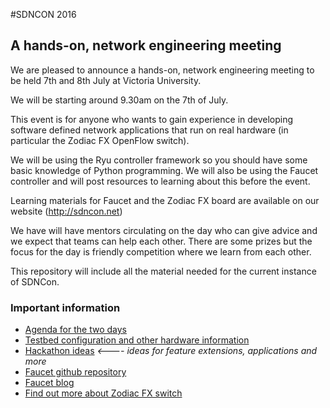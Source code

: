 #SDNCON 2016
## A hands-on, network engineering meeting

We are pleased to announce a hands-on, network engineering meeting to be held 7th and 8th July at Victoria University.

We will be starting around 9.30am on the 7th of July. 

This event is for anyone who wants to gain experience in developing software defined network applications that run on 
real hardware (in particular the Zodiac FX OpenFlow switch).

We will be using the Ryu controller framework so you should have some basic knowledge of Python programming. 
We will also be using the Faucet controller and will post resources to learning about this before the event.

Learning materials for Faucet and the Zodiac FX board are available on our website (http://sdncon.net)

We have will have mentors circulating on the day who can give advice and we expect that teams can help each other. There are some prizes but the focus for the day is friendly competition where we learn from each other.

This repository will include all the material needed for the current instance of SDNCon.

### Important information

  * [Agenda for the two days](agenda.md)
  * [Testbed configuration and other hardware information](hardware/README.md)
  * [Hackathon ideas](hackathon_ideas.pdf) *<---- ideas for feature extensions, applications and more*
  * [Faucet github repository](https://github.com/REANNZ/faucet)
  * [Faucet blog](https://faucet-sdn.blogspot.co.nz/)
  * [Find out more about Zodiac FX switch](https://www.youtube.com/c/Northboundnetworks)
  

